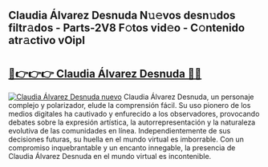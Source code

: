 ## Claudia Álvarez Desnuda N𝚞𝚎vos desn𝚞dos filtr𝚊dos - Parts-2V8 F𝚘tos vid𝚎o - C𝚘ntenido atr𝚊ctivo vOipI

# <h2><a href="http://mbch8gb.tromn.icu/?c=Claudia+%c3%81lvarez+Desnuda">🔗👉👉👉 Claudia Álvarez Desnuda 🔗🔗</a></h2>

[![Claudia Álvarez Desnuda nuevo](https://i.imgur.com/pEAQMta.gif)](http://mbch8gb.tromn.icu/?c=Claudia+%c3%81lvarez+Desnuda)
Claudia Álvarez Desnuda, un personaje complejo y polarizador, elude la comprensión fácil. Su uso pionero de los medios digitales ha cautivado y enfurecido a los observadores, provocando debates sobre la expresión artística, la autorrepresentación y la naturaleza evolutiva de las comunidades en línea. Independientemente de sus decisiones futuras, su huella en el mundo virtual es imborrable. Con un compromiso inquebrantable y un encanto innegable, la presencia de Claudia Álvarez Desnuda en el mundo virtual es incontenible.

